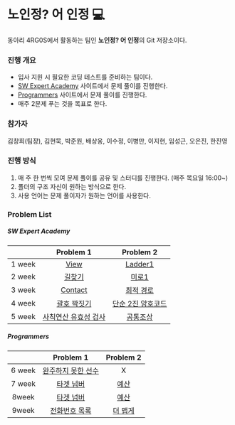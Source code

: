 # 노인정? 어 인정 :computer:

동아리 4RG0S에서 활동하는 팀인 **노인정? 어 인정**의 Git 저장소이다.

### 진행 개요

- 입사 지원 시 필요한 코딩 테스트를 준비하는 팀이다.
- [SW Expert Academy](https://www.swexpertacademy.com/) 사이트에서 문제 풀이를 진행한다.
- [Programmers](<https://programmers.co.kr/>) 사이트에서 문제 풀이를 진행한다.
- 매주 2문제 푸는 것을 목표로 한다.

### 참가자

김창희(팀장), 김현묵, 박준원, 배상웅, 이수정, 이병만, 이지현, 임성근, 오은진, 한진영

### 진행 방식

1. 매 주 한 번씩 모여 문제 풀이를 공유 및 스터디를 진행한다. (매주 목요일 16:00~)
2. 폴더의 구조 자신이 원하는 방식으로 한다.
3. 사용 언어는 문제 풀이자가 원하는 언어를 사용한다.

### Problem List

##### SW Expert Academy

|        |                          Problem 1                           |                          Problem 2                           |
| :----: | :----------------------------------------------------------: | :----------------------------------------------------------: |
| 1 week | [View](https://swexpertacademy.com/main/code/problem/problemDetail.do?contestProbId=AV134DPqAA8CFAYh) | [Ladder1](https://swexpertacademy.com/main/code/problem/problemDetail.do?contestProbId=AV14ABYKADACFAYh) |
| 2 week | [길찾기](https://swexpertacademy.com/main/code/problem/problemDetail.do?contestProbId=AV14geLqABQCFAYD) | [미로1](https://swexpertacademy.com/main/code/problem/problemDetail.do?contestProbId=AV14vXUqAGMCFAYD) |
| 3 week | [Contact](https://swexpertacademy.com/main/code/problem/problemDetail.do?contestProbId=AV15B1cKAKwCFAYD) | [최적 경로](https://swexpertacademy.com/main/code/problem/problemDetail.do?contestProbId=AV15OZ4qAPICFAYD) |
| 4 week | [괄호 짝짓기](https://swexpertacademy.com/main/code/problem/problemDetail.do?contestProbId=AV14eWb6AAkCFAYD) | [단순 2진 암호코드](<https://swexpertacademy.com/main/code/problem/problemDetail.do?contestProbId=AV15FZuqAL4CFAYD>) |
| 5 week | [사칙연산 유효성 검사](<https://swexpertacademy.com/main/code/problem/problemDetail.do?contestProbId=AV141176AIwCFAYD&categoryId=AV141176AIwCFAYD&categoryType=CODE>) | [공통조상](<https://swexpertacademy.com/main/code/problem/problemDetail.do?contestProbId=AV15PTkqAPYCFAYD&categoryId=AV15PTkqAPYCFAYD&categoryType=CODE>) |

##### Programmers

|        |                          Problem 1                           |                          Problem 2                           |
| :----: | :----------------------------------------------------------: | :----------------------------------------------------------: |
| 6 week | [완주하지 못한 선수](<https://programmers.co.kr/learn/courses/30/lessons/42576>) |                              X                               |
| 7 week | [타겟 넘버](<https://programmers.co.kr/learn/courses/30/lessons/43165>) | [예산](<https://programmers.co.kr/learn/courses/30/lessons/43237>) |
| 8week  | [타겟 넘버](<https://programmers.co.kr/learn/courses/30/lessons/43165>) | [예산](<https://programmers.co.kr/learn/courses/30/lessons/43237>) |
| 9week  | [전화번호 목록](<https://programmers.co.kr/learn/courses/30/lessons/42577>) | [더 맵게](<https://programmers.co.kr/learn/courses/30/lessons/42626>) |
